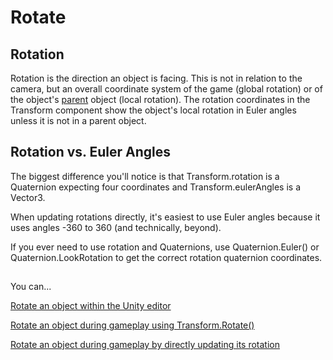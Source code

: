 # Rotate

## Rotation

Rotation is the direction an object is facing. This is not in relation to the camera, but an overall coordinate system of the game \(global rotation\) or of the object's [parent](../../create/create-game-objects/parenting.md) object \(local rotation\). The rotation coordinates in the Transform component show the object's local rotation in Euler angles unless it is not in a parent object.

## Rotation vs. Euler Angles

The biggest difference you'll notice is that Transform.rotation is a Quaternion expecting four coordinates and Transform.eulerAngles is a Vector3.

When updating rotations directly, it's easiest to use Euler angles because it uses angles -360 to 360 \(and technically, beyond\).

If you ever need to use rotation and Quaternions, use Quaternion.Euler\(\) or Quaternion.LookRotation to get the correct rotation quaternion coordinates.

## 

You can...

[Rotate an object within the Unity editor](rotating.md)

[Rotate an object during gameplay using Transform.Rotate\(\)](using-rotate-function.md)

[Rotate an object during gameplay by directly updating its rotation](updating-eulerangles.md)

